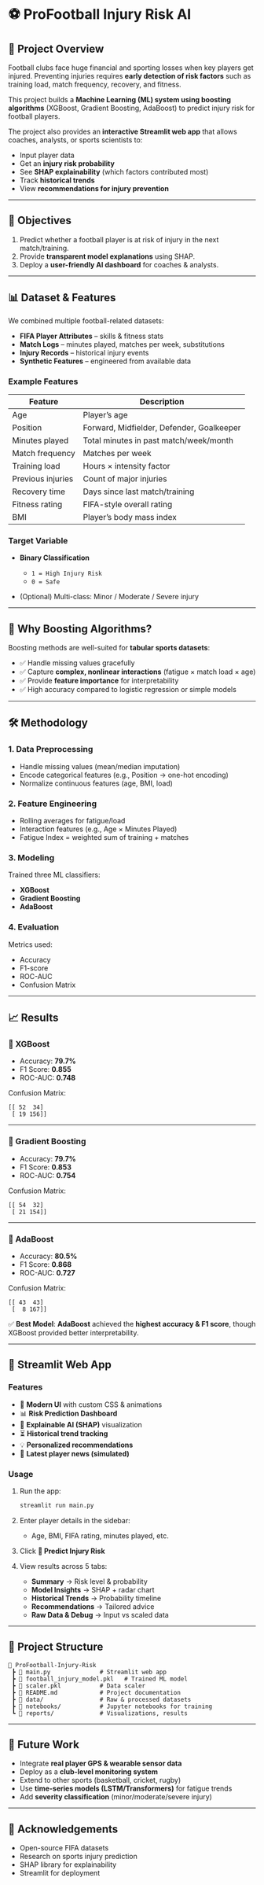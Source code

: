 


# ⚽ ProFootball Injury Risk AI

## 📌 Project Overview

Football clubs face huge financial and sporting losses when key players get injured. Preventing injuries requires **early detection of risk factors** such as training load, match frequency, recovery, and fitness.

This project builds a **Machine Learning (ML) system using boosting algorithms** (XGBoost, Gradient Boosting, AdaBoost) to predict injury risk for football players.

The project also provides an **interactive Streamlit web app** that allows coaches, analysts, or sports scientists to:

* Input player data
* Get an **injury risk probability**
* See **SHAP explainability** (which factors contributed most)
* Track **historical trends**
* View **recommendations for injury prevention**

---

## 🎯 Objectives

1. Predict whether a football player is at risk of injury in the next match/training.
2. Provide **transparent model explanations** using SHAP.
3. Deploy a **user-friendly AI dashboard** for coaches & analysts.

---

## 📊 Dataset & Features

We combined multiple football-related datasets:

* **FIFA Player Attributes** – skills & fitness stats
* **Match Logs** – minutes played, matches per week, substitutions
* **Injury Records** – historical injury events
* **Synthetic Features** – engineered from available data

### Example Features

| Feature           | Description                               |
| ----------------- | ----------------------------------------- |
| Age               | Player’s age                              |
| Position          | Forward, Midfielder, Defender, Goalkeeper |
| Minutes played    | Total minutes in past match/week/month    |
| Match frequency   | Matches per week                          |
| Training load     | Hours × intensity factor                  |
| Previous injuries | Count of major injuries                   |
| Recovery time     | Days since last match/training            |
| Fitness rating    | FIFA-style overall rating                 |
| BMI               | Player’s body mass index                  |

### Target Variable

* **Binary Classification**

  * `1 = High Injury Risk`
  * `0 = Safe`
* (Optional) Multi-class: Minor / Moderate / Severe injury

---

## 🧠 Why Boosting Algorithms?

Boosting methods are well-suited for **tabular sports datasets**:

* ✅ Handle missing values gracefully
* ✅ Capture **complex, nonlinear interactions** (fatigue × match load × age)
* ✅ Provide **feature importance** for interpretability
* ✅ High accuracy compared to logistic regression or simple models

---

## 🛠️ Methodology

### 1. Data Preprocessing

* Handle missing values (mean/median imputation)
* Encode categorical features (e.g., Position → one-hot encoding)
* Normalize continuous features (age, BMI, load)

### 2. Feature Engineering

* Rolling averages for fatigue/load
* Interaction features (e.g., Age × Minutes Played)
* Fatigue Index = weighted sum of training + matches

### 3. Modeling

Trained three ML classifiers:

* **XGBoost**
* **Gradient Boosting**
* **AdaBoost**

### 4. Evaluation

Metrics used:

* Accuracy
* F1-score
* ROC-AUC
* Confusion Matrix

---

## 📈 Results

### 🔹 XGBoost

* Accuracy: **79.7%**
* F1 Score: **0.855**
* ROC-AUC: **0.748**

Confusion Matrix:

```
[[ 52  34]
 [ 19 156]]
```

---

### 🔹 Gradient Boosting

* Accuracy: **79.7%**
* F1 Score: **0.853**
* ROC-AUC: **0.754**

Confusion Matrix:

```
[[ 54  32]
 [ 21 154]]
```

---

### 🔹 AdaBoost

* Accuracy: **80.5%**
* F1 Score: **0.868**
* ROC-AUC: **0.727**

Confusion Matrix:

```
[[ 43  43]
 [  8 167]]
```

✅ **Best Model**: **AdaBoost** achieved the **highest accuracy & F1 score**, though XGBoost provided better interpretability.

---

## 🚀 Streamlit Web App

### Features

* 🎨 **Modern UI** with custom CSS & animations
* 📊 **Risk Prediction Dashboard**
* 🧠 **Explainable AI (SHAP)** visualization
* ⏳ **Historical trend tracking**
* 💡 **Personalized recommendations**
* 📰 **Latest player news (simulated)**

### Usage

1. Run the app:

   ```bash
   streamlit run main.py
   ```
2. Enter player details in the sidebar:

   * Age, BMI, FIFA rating, minutes played, etc.
3. Click **🔮 Predict Injury Risk**
4. View results across 5 tabs:

   * **Summary** → Risk level & probability
   * **Model Insights** → SHAP + radar chart
   * **Historical Trends** → Probability timeline
   * **Recommendations** → Tailored advice
   * **Raw Data & Debug** → Input vs scaled data

---

## 📂 Project Structure

```
📁 ProFootball-Injury-Risk
 ┣ 📜 main.py              # Streamlit web app
 ┣ 📜 football_injury_model.pkl   # Trained ML model
 ┣ 📜 scaler.pkl           # Data scaler
 ┣ 📜 README.md            # Project documentation
 ┣ 📂 data/                # Raw & processed datasets
 ┣ 📂 notebooks/           # Jupyter notebooks for training
 ┗ 📂 reports/             # Visualizations, results
```

---

## 🔮 Future Work

* Integrate **real player GPS & wearable sensor data**
* Deploy as a **club-level monitoring system**
* Extend to other sports (basketball, cricket, rugby)
* Use **time-series models (LSTM/Transformers)** for fatigue trends
* Add **severity classification** (minor/moderate/severe injury)

---

## 🙌 Acknowledgements

* Open-source FIFA datasets
* Research on sports injury prediction
* SHAP library for explainability
* Streamlit for deployment

